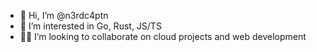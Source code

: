 - 👋 Hi, I’m @n3rdc4ptn
- 👀 I’m interested in Go, Rust, JS/TS
- 👯‍♀️ I’m looking to collaborate on cloud projects and web development
<!-- - 📫 You can reach me  @n3rdc4ptn and on LinkedIn -->
